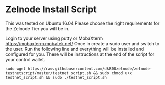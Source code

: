 # Zelnode Install Script

This was tested on Ubuntu 16.04
Please choose the right requirements for the Zelnode Tier you will be in.

Login to your server using putty or MobaXterm https://mobaxterm.mobatek.net/ 
Once in create a sudo user and switch to the user. Run the following line and everything will be installed and configured for you. There will be instructions at the end of the script for your control wallet.

```
sudo wget https://raw.githubusercontent.com/dk808zelnode/zelnode-testnetscript/master/testnet_script.sh && sudo chmod u+x testnet_script.sh && sudo ./testnet_script.sh
```
